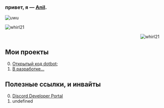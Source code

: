 ### привет, я — [Anil](https://discord.com/users/887303819300577291).
<div align="left"><img alt="uwu"src="https://discord.c99.nl/widget/theme-4/887303819300577291.png"></div>
<p align="left"> <img src="https://komarev.com/ghpvc/?username=Anild3v&label=Profile%20views&color=0e75b6&style=flat" alt="whirl21" /> </p> <p align="right"> <img src="https://komarev.com/ghpvc/?username=Anild3v&label=Profile%20stars&color=0e75b6&style=flat" alt="whirl21" /> </p>

## Мои проекты

0. [Открытый код dotbot](https://github.com/nowertydev/opendot);
1. [В разработке...](https://www.youtube.com/watch?v=dQw4w9WgXcQ)

## Полезные ссылки, и инвайты

0. [Discord Developer Portal](https://discord.dev)
1. undefined
